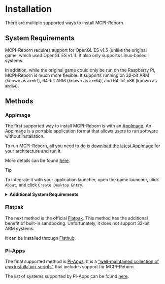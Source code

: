 # Installation
There are multiple supported ways to install MCPI-Reborn.

## System Requirements
MCPI-Reborn requires support for OpenGL ES v1.5 (unlike the original game, which used OpenGL ES v1.1).
It also only supports Linux-based systems.

In addition, while the original game could only be run on the Raspberry Pi, MCPI-Reborn is much more flexible.
It supports running on 32-bit ARM (known as `armhf`), 64-bit ARM (known as `arm64`), and 64-bit x86 (known as `amd64`).

## Methods

### AppImage
The first supported way to install MCPI-Reborn is with an [AppImage](https://appimage.org).
An AppImage is a portable application format that allows users to run software without installation.

To run MCPI-Reborn, all you need to do is [download the latest AppImage](https://gitea.thebrokenrail.com/minecraft-pi-reborn/minecraft-pi-reborn/releases/latest) for your architecture and run it.

More details can be found [here](https://docs.appimage.org/introduction/quickstart.html#how-to-run-an-appimage).

> [!TIP]
> To integrate it with your application launcher, open the game launcher, click `About`, and click `Create Desktop Entry`.

<details>
<summary><b>Additional System Requirements</b></summary>
The AppImage requires <a href="https://www.debian.org/releases/bookworm/">Debian Bookworm</a> or higher.
This is equivalent to <a href="https://releases.ubuntu.com/jammy/">Ubuntu 22.04</a>.

It also requires some additional packages. To install them, run:
```sh
sudo apt install -y libopenal1 libglib2.0-0
```
</details>

### Flatpak
The next method is the official [Flatpak](https://www.flatpak.org/).
This method has the additional benefit of built-in sandboxing.
Unfortunately, it does not support 32-bit ARM systems.

It can be installed through [Flathub](https://flathub.org/apps/details/com.thebrokenrail.MCPIReborn).

### Pi-Apps
The final supported method is [Pi-Apps](https://github.com/Botspot/pi-apps).
It is a ["well-maintained collection of app installation-scripts"](https://github.com/Botspot/pi-apps#:~:text=well-maintained%20collection%20of%20app%20installation-scripts) that includes support for MCPI-Reborn.

The list of systems supported by Pi-Apps can be found [here](https://github.com/Botspot/pi-apps?tab=readme-ov-file#supported-systems).
